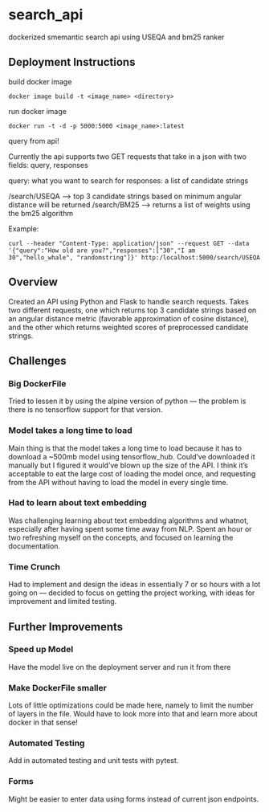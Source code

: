 # search_api
dockerized smemantic search api using USEQA and bm25 ranker

## Deployment Instructions

build docker image

```
docker image build -t <image_name> <directory>
```

run docker image

```
docker run -t -d -p 5000:5000 <image_name>:latest
```

query from api!

Currently the api supports two GET requests that take in a json with two fields: query, responses

query: what you want to search for
responses: a list of candidate strings

/search/USEQA --> top 3 candidate strings based on minimum angular distance will be returned
/search/BM25 --> returns a list of weights using the bm25 algorithm

Example:
```
curl --header "Content-Type: application/json" --request GET --data '{"query":"How old are you?","responses":["30","I am 30","hello_whale", "randomstring"]}' http:/localhost:5000/search/USEQA

```

## Overview
Created an API using Python and Flask to handle search requests. Takes two different requests, one which returns top 3 candidate strings based on an angular distance metric (favorable approximation of cosine distance), and the other which returns weighted scores of preprocessed candidate strings. 


## Challenges
### Big DockerFile
Tried to lessen it by using the alpine version of python — the problem is there is no tensorflow support for that version. 

### Model takes a long time to load
Main thing is that the model takes a long time to load because it has to download a ~500mb model using tensorflow_hub. Could’ve downloaded it manually but I figured it would’ve blown up the size of the API. I think it’s acceptable to eat the large cost of loading the model once, and requesting from the API without having to load the model in every single time.

### Had to learn about text embedding
Was challenging learning about text embedding algorithms and whatnot, especially after having spent some time away from NLP. Spent an hour or two refreshing myself on the concepts, and focused on learning the documentation.

### Time Crunch
Had to implement and design the ideas in essentially 7 or so hours with a lot going on — decided to focus on getting the project working, with ideas for improvement and limited testing.


## Further Improvements
### Speed up Model
Have the model live on the deployment server and run it from there

### Make DockerFile smaller
Lots of little optimizations could be made here, namely to limit the number of layers in the file. Would have to look more into that and learn more about docker in that sense!

### Automated Testing
Add in automated testing and unit tests with pytest. 

### Forms
Might be easier to enter data using forms instead of current json endpoints. 








